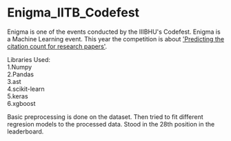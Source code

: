# Enigma_IITB_Codefest

Enigma is one of the events conducted by the IIIBHU's Codefest. Enigma is a Machine Learning event. This year the competition is about <a href="https://www.hackerearth.com/challenges/college/enigma-codefest19/problems/">'Predicting the citation count for research papers'</a>.

Libraries Used:<br>
1.Numpy<br>
2.Pandas<br>
3.ast<br>
4.scikit-learn<br>
5.keras<br>
6.xgboost<br>

Basic preprocessing is done on the dataset. Then tried to fit different regresion models to the processed data. Stood in the 28th position in the leaderboard.
